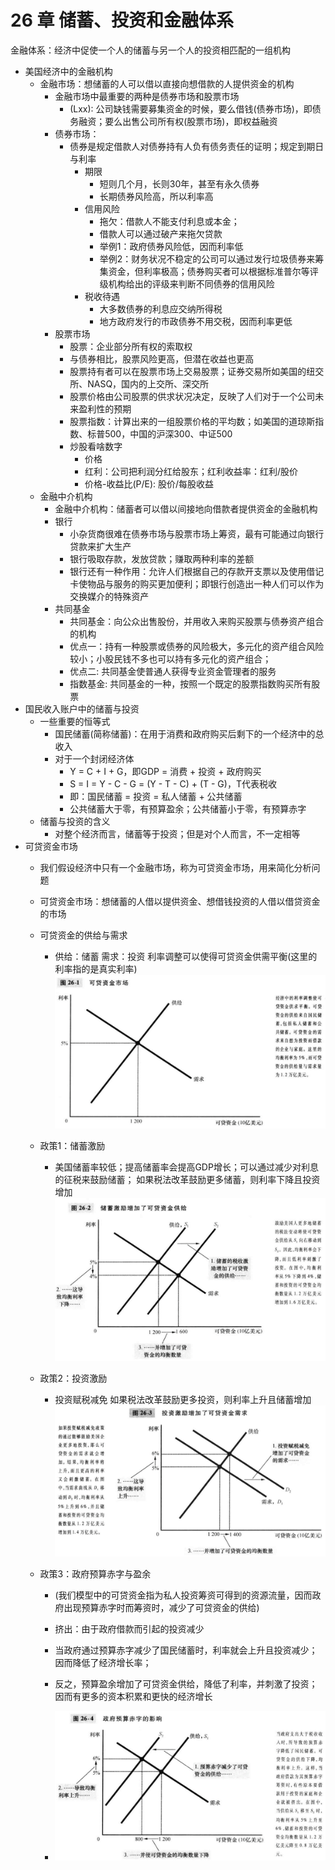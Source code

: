 #  26 章 储蓄、投资和金融体系

金融体系：经济中促使一个人的储蓄与另一个人的投资相匹配的一组机构

- 美国经济中的金融机构
  - 金融市场：想储蓄的人可以借以直接向想借款的人提供资金的机构
    - 金融市场中最重要的两种是债券市场和股票市场
      - (Lxx): 公司缺钱需要募集资金的时候，要么借钱(债券市场)，即债务融资；要么出售公司所有权(股票市场)，即权益融资
    - 债券市场：
      - 债券是规定借款人对债券持有人负有债务责任的证明；规定到期日与利率
        - 期限
          - 短则几个月，长则30年，甚至有永久债券
          - 长期债券风险高，所以利率高
        - 信用风险
          - 拖欠：借款人不能支付利息或本金；
          - 借款人可以通过破产来拖欠贷款
          - 举例1：政府债券风险低，因而利率低
          - 举例2：财务状况不稳定的公司可以通过发行垃圾债券来筹集资金，但利率极高；债券购买者可以根据标准普尔等评级机构给出的评级来判断不同债券的信用风险
        - 税收待遇
          - 大多数债券的利息应交纳所得税
          - 地方政府发行的市政债券不用交税，因而利率更低
    - 股票市场
      - 股票：企业部分所有权的索取权
      - 与债券相比，股票风险更高，但潜在收益也更高
      - 股票持有者可以在股票市场上交易股票；证券交易所如美国的纽交所、NASQ，国内的上交所、深交所
      - 股票价格由公司股票的供求状况决定，反映了人们对于一个公司未来盈利性的预期
      - 股票指数：计算出来的一组股票价格的平均数；如美国的道琼斯指数、标普500，中国的沪深300、中证500
      - 炒股看啥数字
        - 价格
        - 红利：公司把利润分红给股东；红利收益率：红利/股价
        - 价格-收益比(P/E): 股价/每股收益
  - 金融中介机构
    - 金融中介机构：储蓄者可以借以间接地向借款者提供资金的金融机构
    - 银行
      - 小杂货商很难在债券市场与股票市场上筹资，最有可能通过向银行贷款来扩大生产
      - 银行吸取存款，发放贷款；赚取两种利率的差额
      - 银行还有一种作用：允许人们根据自己的存款开支票以及使用借记卡使物品与服务的购买更加便利；即银行创造出一种人们可以作为交换媒介的特殊资产
    - 共同基金
      - 共同基金：向公众出售股份，并用收入来购买股票与债券资产组合的机构
      - 优点一：持有一种股票或债券的风险极大，多元化的资产组合风险较小；小股民钱不多也可以持有多元化的资产组合；
      - 优点二:  共同基金使普通人获得专业资金管理者的服务
      - 指数基金: 共同基金的一种，按照一个既定的股票指数购买所有股票
- 国民收入账户中的储蓄与投资
  - 一些重要的恒等式
    - 国民储蓄(简称储蓄)：在用于消费和政府购买后剩下的一个经济中的总收入
    - 对于一个封闭经济体
      - Y = C + I + G，即GDP = 消费 + 投资 + 政府购买
      - S = I = Y - C - G = (Y - T - C) + (T - G)，T代表税收
      - 即：国民储蓄 = 投资 = 私人储蓄 + 公共储蓄
      - 公共储蓄大于零，有预算盈余；公共储蓄小于零，有预算赤字
  - 储蓄与投资的含义
    - 对整个经济而言，储蓄等于投资；但是对个人而言，不一定相等
- 可贷资金市场
  - 我们假设经济中只有一个金融市场，称为可贷资金市场，用来简化分析问题

  - 可贷资金市场：想储蓄的人借以提供资金、想借钱投资的人借以借贷资金的市场

  - 可贷资金的供给与需求

    - 	供给：储蓄
        需求：投资
         	利率调整可以使得可贷资金供需平衡(这里的利率指的是真实利率)
         	![26-可贷资金供需](images/26-可贷资金供需.png)

  - 政策1：储蓄激励

    - 	美国储蓄率较低；提高储蓄率会提高GDP增长；可以通过减少对利息的征税来鼓励储蓄；
        如果税法改革鼓励更多储蓄，则利率下降且投资增加
         	![26-储蓄激励](images/26-储蓄激励.png)

  - 政策2：投资激励

    - 	投资赋税减免
        如果税法改革鼓励更多投资，则利率上升且储蓄增加
         	![26-投资激励](images/26-投资激励.png)

  - 政策3：政府预算赤字与盈余

    - (我们模型中的可贷资金指为私人投资筹资可得到的资源流量，因而政府出现预算赤字时而筹资时，减少了可贷资金的供给)

    - 挤出：由于政府借款而引起的投资减少

    - 当政府通过预算赤字减少了国民储蓄时，利率就会上升且投资减少；因而降低了经济增长率；

    - 反之，预算盈余增加了可贷资金供给，降低了利率，并刺激了投资；因而有更多的资本积累和更快的经济增长

    - ![26-预算赤字](images/26-预算赤字.png)